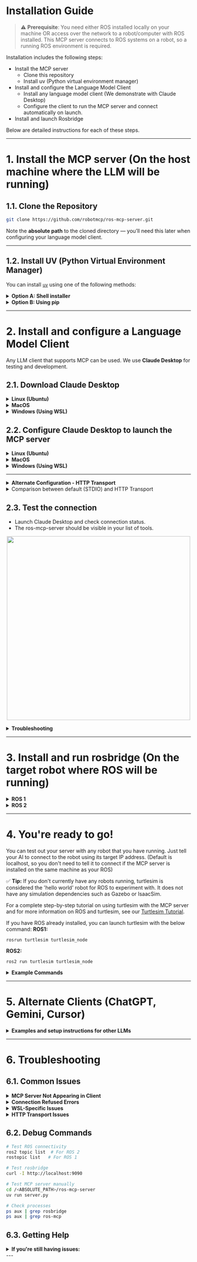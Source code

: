 # Installation Guide

> ⚠️ **Prerequisite**: You need either ROS installed locally on your machine OR access over the network to a robot/computer with ROS installed. This MCP server connects to ROS systems on a robot, so a running ROS environment is required.

Installation includes the following steps:
- Install the MCP server
  - Clone this repository
  - Install uv (Python virtual environment manager)
- Install and configure the Language Model Client
  - Install any language model client (We demonstrate with Claude Desktop)
  - Configure the client to run the MCP server and connect automatically on launch.
- Install and launch Rosbridge


Below are detailed instructions for each of these steps. 

---
# 1. Install the MCP server (On the host machine where the LLM will be running)

## 1.1. Clone the Repository

```bash
git clone https://github.com/robotmcp/ros-mcp-server.git
```

Note the **absolute path** to the cloned directory — you’ll need this later when configuring your language model client.

---

## 1.2. Install UV (Python Virtual Environment Manager)

You can install [`uv`](https://github.com/astral-sh/uv) using one of the following methods:

<details>
<summary><strong>Option A: Shell installer</strong></summary>

```bash
curl -LsSf https://astral.sh/uv/install.sh | sh
```

</details>

<details>
<summary><strong>Option B: Using pip</strong></summary>

```bash
pip install uv
```

</details>

---

# 2. Install and configure a Language Model Client 

Any LLM client that supports MCP can be used. We use **Claude Desktop** for testing and development.



## 2.1. Download Claude Desktop 
<details>
<summary><strong>Linux (Ubuntu)</strong></summary>

- Follow the installation instructions from the community-supported [claude-desktop-debian](https://github.com/aaddrick/claude-desktop-debian)

</details>

<details>
<summary><strong>MacOS</strong></summary>

- Download from [claude.ai](https://claude.ai/download)

</details>

<details>
<summary><strong>Windows (Using WSL)</strong></summary>

This will have Claude running on Windows and the MCP server running on WSL. We assume that you have cloned the repository and installed UV on your [WSL](https://apps.microsoft.com/detail/9pn20msr04dw?hl=en-US&gl=US) 

- Download from [claude.ai](https://claude.ai/download)

</details>


## 2.2. Configure Claude Desktop to launch the MCP server
<details>
<summary><strong>Linux (Ubuntu)</strong></summary>

- Locate and edit the `claude_desktop_config.json` file:
- (If the file does not exist, create it)
```bash
~/.config/Claude/claude_desktop_config.json
```

- Add the following to the `"mcpServers"` section of the JSON file
- Make sure to replace `<ABSOLUTE_PATH>` with the **full absolute path** to your `ros-mcp-server` folder (note: `~` for home directory may not work in JSON files):

```json
{
  "mcpServers": {
    "ros-mcp-server": {
      "command": "uv",
      "args": [
        "--directory",
        "/<ABSOLUTE_PATH>/ros-mcp-server",
        "run",
        "server.py"
      ]
    }
  }
}
```

</details>


<details>
<summary><strong>MacOS</strong></summary>

- Locate and edit the `claude_desktop_config.json` file:
- (If the file does not exist, create it)
```bash
~/Library/Application\ Support/Claude/claude_desktop_config.json
```

- Add the following to the `"mcpServers"` section of the JSON file
- Make sure to replace `<ABSOLUTE_PATH>` with the **full absolute path** to your `ros-mcp-server` folder (note: `~` for home directory may not work in JSON files):

```json
{
  "mcpServers": {
    "ros-mcp-server": {
      "command": "uv",
      "args": [
        "--directory",
        "/<ABSOLUTE_PATH>/ros-mcp-server",
        "run",
        "server.py"
      ]
    }
  }
}
```

</details>


<details>
<summary><strong>Windows (Using WSL)</strong></summary>

- Locate and edit the `claude_desktop_config.json` file:
- (If the file does not exist, create it)
```bash
~/.config/Claude/claude_desktop_config.json
```

- Add the following to the `"mcpServers"` section of the JSON file
- Make sure to replace `<ABSOLUTE_PATH>` with the **full absolute path** to your `ros-mcp-server` folder (note: `~` for home directory may not work in JSON files):
- Set the **full WSL path** to your `uv` installation (e.g., `/home/youruser/.local/bin/uv`)
- Use the correct **WSL distribution name** (e.g., `"Ubuntu-22.04"`)

```json
{
  "mcpServers": {
    "ros-mcp-server": {
      "command": "wsl",
      "args": [
        "-d", "Ubuntu-22.04",
        "/home/<YOUR_USER>/.local/bin/uv",
        "--directory",
        "/<ABSOLUTE_PATH>/ros-mcp-server",
        "run",
        "server.py"
      ]
    }
  }
}
```

</details>

---

<details>
<summary><strong> Alternate Configuration - HTTP Transport</strong></summary>

The above configurations sets up the MCP server using the default STDIO transport layer, which launches the server as a plugin automatically on launching Claude. 

It is also possible to configure the MCP server using the http transport layer, which configures Claude to connect to the MCP server when it is launched as a standalone application. 

For HTTP transport, the configuration is the same across all platforms. First start the MCP server manually:

**Linux/macOS/Windows(WSL):**
```bash
cd /<ABSOLUTE_PATH>/ros-mcp-server
export MCP_TRANSPORT=streamable-http
export MCP_HOST=127.0.0.1
export MCP_PORT=9000
uv run server.py
```

Then configure Claude Desktop to connect to the HTTP server (same for all platforms):

```json
{
  "mcpServers": {
    "ros-mcp-server-http": {
      "name": "ROS-MCP Server (http)",
      "transport": "http",
      "url": "http://127.0.0.1:9000/mcp"
    }
  }
}
```

</details>

<details>
<summary> Comparison between default (STDIO) and HTTP Transport</summary>

#### STDIO Transport (Default)
- **Best for**: Local development, single-user setups
- **Pros**: Simple setup, no network configuration needed
- **Cons**: MCP server and LLM/MCP client need to be running on the local machine.
- **Use case**: Running MCP server directly with your LLM client

#### HTTP/Streamable-HTTP Transport
- **Best for**: Remote access, multiple clients, production deployments
- **Pros**: Network accessible, multiple clients can connect
- **Cons**: Requires network configuration, MCP server needs to be run independently.
- **Use case**: Remote robots, team environments, web-based clients

</details>


## 2.3. Test the connection
- Launch Claude Desktop and check connection status. 
- The ros-mcp-server should be visible in your list of tools.

<p align="center">
  <img src="https://github.com/robotmcp/ros-mcp-server/blob/main/docs/images/connected_mcp.png" width="500"/>
</p>

<details>
<summary><strong> Troubleshooting </strong></summary>

- If the `ros-mcp-server` doesn't appear even after correctly configuring `claude_desktop_config.json`, try completely shutting down Claude Desktop using the commands below and then restarting it. This could be a Claude Desktop caching issue.
```bash
# Completely terminate Claude Desktop processes
pkill -f claude-desktop
# Or alternatively
killall claude-desktop

# Restart Claude Desktop
claude-desktop
```

</details>


---

# 3. Install and run rosbridge (On the target robot where ROS will be running)
<details>
<summary><strong>ROS 1</strong></summary>

## 3.1. Install `rosbridge_server`

This package is required for MCP to interface with ROS or ROS 2 via WebSocket. It needs to be installed on the same machine that is running ROS.


For ROS Noetic
```bash
sudo apt install ros-noetic-rosbridge-server
```
<details>
<summary>For other ROS Distros</summary>

```bash
sudo apt install ros-${ROS_DISTRO}-rosbridge-server
```
</details>

## 3.2. Launch rosbridge in your ROS environment:


```bash
roslaunch rosbridge_server rosbridge_websocket.launch
```
> ⚠️ Don’t forget to `source` your ROS workspace before launching, especially if you're using custom messages or services.

</details>

<details>
<summary><strong>ROS 2</strong></summary>


## 3.1. Install `rosbridge_server`

This package is required for MCP to interface with ROS or ROS 2 via WebSocket. It needs to be installed on the same machine that is running ROS.


For ROS 2 Humble
```bash
sudo apt install ros-humble-rosbridge-server
```
<details>
<summary>For other ROS Distros</summary>

```bash
sudo apt install ros-${ROS_DISTRO}-rosbridge-server
```
</details>


## 3.2. Launch rosbridge in your ROS environment:


```bash
ros2 launch rosbridge_server rosbridge_websocket_launch.xml
```
> ⚠️ Don’t forget to `source` your ROS workspace before launching, especially if you're using custom messages or services.

</details>


---


# 4. You're ready to go!
You can test out your server with any robot that you have running. Just tell your AI to connect to the robot using its target IP address. (Default is localhost, so you don't need to tell it to connect if the MCP server is installed on the same machine as your ROS)

✅ **Tip:** If you don't currently have any robots running, turtlesim is considered the 'hello world' robot for ROS to experiment with. It does not have any simulation dependencies such as Gazebo or IsaacSim. 

For a complete step-by-step tutorial on using turtlesim with the MCP server and for more information on ROS and turtlesim, see our [Turtlesim Tutorial](../examples/1_turtlesim/README.md).

If you have ROS already installed, you can launch turtlesim with the below command:
**ROS1:**
```
rosrun turtlesim turtlesim_node
```

**ROS2:**
```
ros2 run turtlesim turtlesim_node
```


<details>
<summary><strong>Example Commands</strong></summary>

### Natural language commands

Example:
```plaintext
Make the robot move forward.
```

<p align="center">
  <img src="https://github.com/robotmcp/ros-mcp-server/blob/main/docs/images/how_to_use_1.png" width="500"/>
</p>

### Query your ROS system
Example:  
```plaintext
What topics and services do you see on the robot?
```
<p align="center">
  <img src="https://github.com/robotmcp/ros-mcp-server/blob/main/docs/images/how_to_use_3.png" />
</p>

</details>

---

# 5. Alternate Clients (ChatGPT, Gemini, Cursor)

<details>
<summary><strong> Examples and setup instructions for other LLMs</strong></summary>

#### 3.2.1. Cursor IDE
For detailed Cursor setup instructions, see our [Cursor Tutorial](../examples/7_cursor/README.md).

#### 3.2.2. ChatGPT
For detailed ChatGPT setup instructions, see our [ChatGPT Tutorial](../examples/6_chatgpt/README.md).

#### 3.2.3. Google Gemini
For detailed Gemini setup instructions, see our [Gemini Tutorial](../examples/2_gemini/README.md).

<details>
<summary><strong>Custom MCP Client</strong></summary>

#### 3.2.1. Using the MCP Server Programmatically
You can also use the MCP server directly in your Python code:

```python
from mcp import ClientSession, StdioServerParameters
from mcp.client.stdio import stdio_client

async def main():
    server_params = StdioServerParameters(
        command="uv",
        args=["--directory", "/path/to/ros-mcp-server", "run", "server.py"]
    )
    
    async with stdio_client(server_params) as (read, write):
        async with ClientSession(read, write) as session:
            # Use the MCP server
            result = await session.call_tool("get_topics", {})
            print(result)
```

</details>

</details>


---

# 6. Troubleshooting

## 6.1. Common Issues

<details>
<summary><strong>MCP Server Not Appearing in Client</strong></summary>

**Symptoms**: The ros-mcp-server doesn't appear in your LLM client's tool list.

**Solutions**:
1. **Check file paths**: Ensure all paths in your configuration are absolute and correct
2. **Restart client**: Completely shut down and restart your LLM client
3. **Check logs**: Look for error messages in your LLM client's logs
4. **Test manually**: Try running the MCP server manually to check for errors:

```bash
cd /<ABSOLUTE_PATH>/ros-mcp-server
uv run server.py
```

</details>

<details>
<summary><strong>Connection Refused Errors</strong></summary>

**Symptoms**: "Connection refused" or "No valid session ID provided" errors.

**Solutions**:
1. **Check ROS is running**: Ensure ROS and rosbridge are running
2. **Verify rosbridge port**: Default is 9090, check if it's different
3. **Test connectivity**: Use the ping tool to test connection:

```bash
# Test if rosbridge is accessible
curl -I http://localhost:9090
```

4. **Check firewall**: Ensure firewall allows the rosbridge port

</details>

<details>
<summary><strong>WSL-Specific Issues</strong></summary>

**Symptoms**: Issues when running on Windows with WSL.

**Solutions**:
1. **Check WSL distribution**: Ensure you're using the correct WSL distribution name
2. **Verify uv path**: Check that the uv path in WSL is correct:

```bash
# In WSL
which uv
```

3. **Test WSL connectivity**: Ensure Windows can reach WSL services
4. **Check WSL networking**: For HTTP transport, use `0.0.0.0` instead of `127.0.0.1`

</details>

<details>
<summary><strong>HTTP Transport Issues</strong></summary>

**Symptoms**: HTTP transport not working or connection timeouts.

**Solutions**:
1. **Check environment variables**: Ensure MCP_TRANSPORT, MCP_HOST, and MCP_PORT are set correctly
2. **Verify port availability**: Check if the port is already in use:

```bash
# Check if port is in use
netstat -tulpn | grep :9000
```

3. **Test HTTP endpoint**: Try accessing the HTTP endpoint directly:

```bash
curl http://localhost:9000
```

4. **Check firewall**: Ensure firewall allows the configured port

</details>

## 6.2. Debug Commands

```bash
# Test ROS connectivity
ros2 topic list  # For ROS 2
rostopic list   # For ROS 1

# Test rosbridge
curl -I http://localhost:9090

# Test MCP server manually
cd /<ABSOLUTE_PATH>/ros-mcp-server
uv run server.py

# Check processes
ps aux | grep rosbridge
ps aux | grep ros-mcp
```

## 6.3. Getting Help

<details>
<summary><strong>If you're still having issues:</strong></summary>


1. **Check the logs**: Look for error messages in your LLM client and MCP server logs
2. **Test with turtlesim**: Try the [turtlesim tutorial](../examples/1_turtlesim/README.md) to verify basic functionality
3. **Open an issue**: Create an issue on the [GitHub repository](https://github.com/robotmcp/ros-mcp-server/issues) with:
   - Your operating system
   - ROS version
   - LLM client being used
   - Error messages
   - Steps to reproduce

</details>
---
